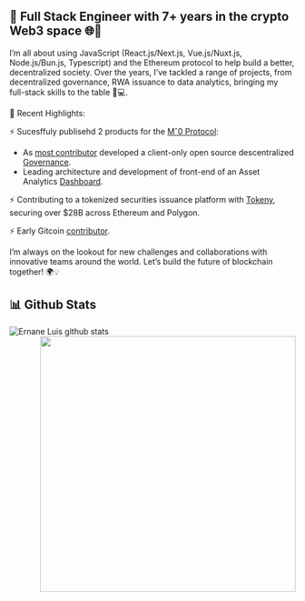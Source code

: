## 👋 Full Stack Engineer with 7+ years in the crypto Web3 space 🌐🚀


I’m all about using JavaScript  (React.js/Next.js, Vue.js/Nuxt.js, Node.js/Bun.js, Typescript) and the Ethereum protocol to help build a better, decentralized society. Over the years, I’ve tackled a range of projects, from decentralized governance, RWA issuance to data analytics, bringing my full-stack skills to the table 🎨💻.

🌟 Recent Highlights:

⚡ Sucesffuly publisehd 2 products for the [Mˆ0 Protocol](https://m0.org):
- As [most contributor](https://github.com/m0-foundation/ttg-frontend/graphs/contributors) developed a client-only open source descentralized [Governance](https://governance.m0.org).
- Leading architecture and development of front-end of an Asset Analytics [Dashboard](https://dashboard.m0.org).

⚡ Contributing to a tokenized securities issuance platform with [Tokeny](https://tokeny.com), securing over $28B across Ethereum and Polygon.

⚡ Early Gitcoin [contributor](https://github.com/gitcoinco/web/commits?author=ernaneluis).

I’m always on the lookout for new challenges and collaborations with innovative teams around the world. Let’s build the future of blockchain together! 🌍💡


## 📊 Github Stats

<div align="center">  
  <div align="left">
    <img style="max-width: 450px" align="left" src="https://github-readme-stats.vercel.app/api?username=ernaneluis&show_icons=true&icon_color=0366d6&bg_color=ffffff&hide_title=true&include_all_commits=false&count_private=false&hide_rank=true" alt="Ernane Luis github stats"/>
  </div>

  <div align="right">
    <img align="right" style="width: 450px" src="https://github-profile-trophy.vercel.app/?username=ernaneluis&column=7" />
  </div>
</div>

